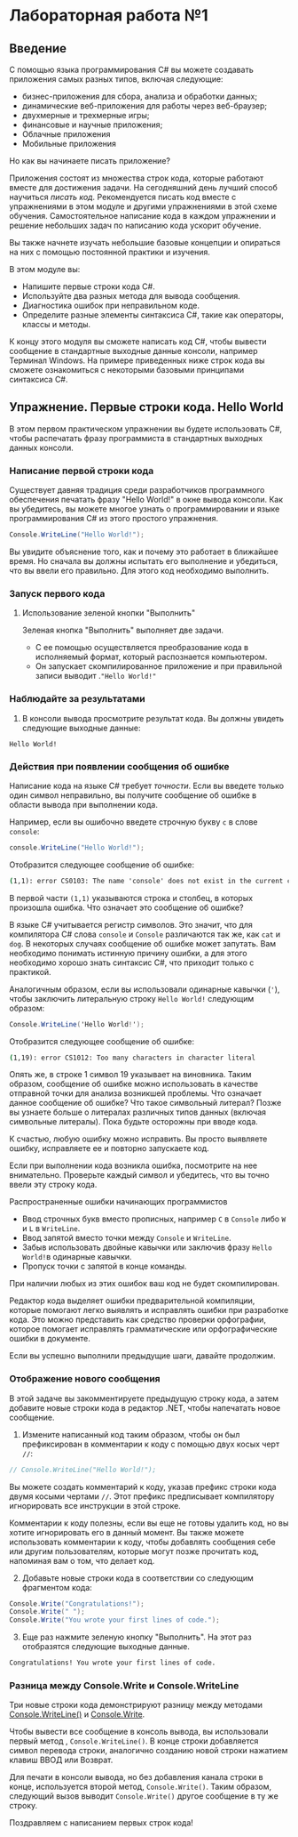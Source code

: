# Лабораторная работа №1

## Введение
С помощью языка программирования C# вы можете создавать приложения самых разных типов, включая следующие:

-   бизнес-приложения для сбора, анализа и обработки данных;
-   динамические веб-приложения для работы через веб-браузер;
-   двухмерные и трехмерные игры;
-   финансовые и научные приложения;
-   Облачные приложения
-   Мобильные приложения

Но как вы начинаете писать приложение?

Приложения состоят из множества строк кода, которые работают вместе для достижения задачи. На сегодняшний день лучший способ научиться  _писать код._  Рекомендуется писать код вместе с упражнениями в этом модуле и другими упражнениями в этой схеме обучения. Самостоятельное написание кода в каждом упражнении и решение небольших задач по написанию кода ускорит обучение.

Вы также начнете изучать небольшие базовые концепции и опираться на них с помощью постоянной практики и изучения.

В этом модуле вы:

-   Напишите первые строки кода C#.
-   Используйте два разных метода для вывода сообщения.
-   Диагностика ошибок при неправильном коде.
-   Определите разные элементы синтаксиса C#, такие как операторы, классы и методы.

К концу этого модуля вы сможете написать код C#, чтобы вывести сообщение в стандартные выходные данные консоли, например Терминал Windows. На примере приведенных ниже строк кода вы сможете ознакомиться с некоторыми базовыми принципами синтаксиса C#.

## Упражнение. Первые строки кода. Hello World
В этом первом практическом упражнении вы будете использовать C#, чтобы распечатать фразу программиста в стандартных выходных данных консоли.

### Написание первой строки кода

Существует давняя традиция среди разработчиков программного обеспечения печатать фразу "Hello World!" в окне вывода консоли. Как вы убедитесь, вы можете многое узнать о программировании и языке программирования C# из этого простого упражнения.

```cs
Console.WriteLine("Hello World!");
```

Вы увидите объяснение того, как и почему это работает в ближайшее время. Но сначала вы должны испытать его выполнение и убедиться, что вы ввели его правильно. Для этого код необходимо выполнить.

### Запуск первого кода

1.  Использование зеленой кнопки "Выполнить"
    
    Зеленая кнопка "Выполнить" выполняет две задачи.
    
    -   С ее помощью осуществляется преобразование кода в исполняемый формат, который распознается компьютером.
    -   Он запускает скомпилированное приложение и при правильной записи выводит .`"Hello World!"`

### Наблюдайте за результатами

1.  В консоли вывода просмотрите результат кода. Вы должны увидеть следующие выходные данные:
```
Hello World!
```
### Действия при появлении сообщения об ошибке

Написание кода на языке C# требует  _точности_. Если вы введете только один символ неправильно, вы получите сообщение об ошибке в области вывода при выполнении кода.

Например, если вы ошибочно введете строчную букву  `c`  в слове  `console`:
```cs
console.WriteLine("Hello World!");
```
Отобразится следующее сообщение об ошибке:
```cmd
(1,1): error CS0103: The name 'console' does not exist in the current context
```
В первой части  `(1,1)`  указываются строка и столбец, в которых произошла ошибка. Что означает это сообщение об ошибке?

В языке C# учитывается регистр символов. Это значит, что для компилятора C# слова  `console`  и  `Console`  различаются так же, как  `cat`  и  `dog`. В некоторых случаях сообщение об ошибке может запутать. Вам необходимо понимать истинную причину ошибки, а для этого необходимо хорошо знать синтаксис C#, что приходит только с практикой.

Аналогичным образом, если вы использовали одинарные кавычки (`'`), чтобы заключить литеральную строку  `Hello World!`  следующим образом:
```cs
Console.WriteLine('Hello World!');
```
Отобразится следующее сообщение об ошибке:
```cmd
(1,19): error CS1012: Too many characters in character literal
```
Опять же, в строке 1 символ 19 указывает на виновника. Таким образом, сообщение об ошибке можно использовать в качестве отправной точки для анализа возникшей проблемы. Что означает данное сообщение об ошибке? Что такое символьный литерал? Позже вы узнаете больше о литералах различных типов данных (включая символьные литералы). Пока будьте осторожны при вводе кода.

К счастью, любую ошибку можно исправить. Вы просто выявляете ошибку, исправляете ее и повторно запускаете код.

Если при выполнении кода возникла ошибка, посмотрите на нее внимательно. Проверьте каждый символ и убедитесь, что вы точно ввели эту строку кода.

Распространенные ошибки начинающих программистов

-   Ввод строчных букв вместо прописных, например  `C`  в  `Console`  либо  `W`  и  `L`  в  `WriteLine`.
-   Ввод запятой вместо точки между  `Console`  и  `WriteLine`.
-   Забыв использовать двойные кавычки или заключив фразу  `Hello World!`в одинарные кавычки.
-   Пропуск точки с запятой в конце команды.

При наличии любых из этих ошибок ваш код не будет скомпилирован.

Редактор кода выделяет ошибки предварительной компиляции, которые помогают легко выявлять и исправлять ошибки при разработке кода. Это можно представить как средство проверки орфографии, которое помогает исправлять грамматические или орфографические ошибки в документе.

Если вы успешно выполнили предыдущие шаги, давайте продолжим.

### Отображение нового сообщения

В этой задаче вы закомментируете предыдущую строку кода, а затем добавите новые строки кода в редактор .NET, чтобы напечатать новое сообщение.

1.  Измените написанный код таким образом, чтобы он был префиксирован в комментарии к коду с помощью двух косых черт  `//`:
```cs
// Console.WriteLine("Hello World!");
```
Вы можете создать комментарий к коду, указав префикс строки кода двумя косыми чертами  `//`. Этот префикс предписывает компилятору игнорировать все инструкции в этой строке.
    
Комментарии к коду полезны, если вы еще не готовы удалить код, но вы хотите игнорировать его в данный момент. Вы также можете использовать комментарии к коду, чтобы добавлять сообщения себе или другим пользователям, которые могут позже прочитать код, напоминая вам о том, что делает код.
    
2.  Добавьте новые строки кода в соответствии со следующим фрагментом кода:
```cs
Console.Write("Congratulations!"); 
Console.Write(" "); 
Console.Write("You wrote your first lines of code.");
```
3. Еще раз нажмите зеленую кнопку "Выполнить". На этот раз отобразятся следующие выходные данные.
```cmd
Congratulations! You wrote your first lines of code.
```
### Разница между Console.Write и Console.WriteLine

Три новые строки кода демонстрируют разницу между методами  [Console.WriteLine()](https://learn.microsoft.com/ru-ru/dotnet/api/system.console.writeline#system-console-writeline)  и  [Console.Write](https://learn.microsoft.com/ru-ru/dotnet/api/system.console.write).

Чтобы вывести все сообщение в консоль вывода, вы использовали первый метод ,  `Console.WriteLine()`. В конце строки добавляется символ перевода строки, аналогично созданию новой строки нажатием клавиш ВВОД или Возврат.

Для печати в консоли вывода, но без добавления канала строки в конце, используется второй метод,  `Console.Write()`. Таким образом, следующий вызов выводит  `Console.Write()`  другое сообщение в ту же строку.

Поздравляем с написанием первых строк кода!